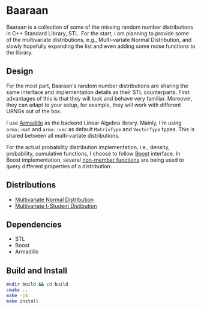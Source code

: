# Baaraan

Baaraan is a collection of some of the missing random number distributions in C++ Standard Library, STL. For the start, I am planning to provide some of the multivariate distributions, e.g., Multi-variate Normal Distribution, and slowly hopefully expanding the list and even adding some noise functions to the library.

## Design

For the most part, Baaraan's random number distributions are sharing the same interface and implementation details as their STL counterparts. First advantages of this is that they will look and behave very familiar. Moreover, they can adapt to your setup, for example, they will work with different URNGs out of the box.

I use [Armadillo](http://arma.sourceforge.net) as the backend Linear Algebra library. Mainly, I'm using `arma::mat` and `arma::vec` as default `MatrixType`  and `VectorType` types. This is shared between all multi-variate distributions.

For the actual probability distribution implementation, i.e., density, probability, cumulative functions, I choose to follow [Boost](https://www.boost.org/doc/libs/1_62_0/libs/math/doc/html/math_toolkit/dist_ref.html) interface. In Boost implementation, several [non-member functions](https://www.boost.org/doc/libs/1_62_0/libs/math/doc/html/math_toolkit/dist_ref/nmp.html) are being used to query different properties of a distribution.

## Distributions

- [Multivariate Normal Distribution](https://en.wikipedia.org/wiki/Multivariate_normal_distribution)
- [Multivariate t-Student Distibution](https://en.wikipedia.org/wiki/Multivariate_t-distribution?wprov=sfti1)

## Dependencies

- STL
- Boost
- Armadillo

## Build and Install

```bash
mkdir build && cd build
cmake ..
make -j4
make install
```